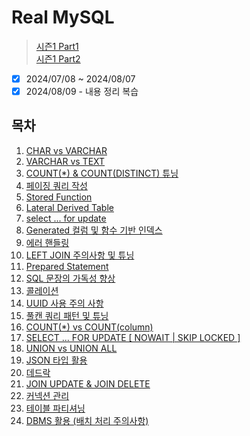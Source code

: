 # Real MySQL

> [시즌1 Part1](https://www.inflearn.com/course/real-mysql-part-1/dashboard)  
> [시즌1 Part2](https://www.inflearn.com/course/real-mysql-part-2)

- [x] 2024/07/08 ~ 2024/08/07
- [x] 2024/08/09 - 내용 정리 복습

## 목차

1. [CHAR vs VARCHAR](./ep01.md)
2. [VARCHAR vs TEXT](./ep02.md)
3. [COUNT(*) & COUNT(DISTINCT) 튜닝](./ep03.md)
4. [페이징 쿼리 작성](./ep04.md)
5. [Stored Function](./ep05.md)
6. [Lateral Derived Table](./ep06.md)
7. [select ... for update](./ep07.md)
8. [Generated 컬럼 및 함수 기반 인덱스](./ep08.md)
9. [에러 핸들링](./ep09.md)
10. [LEFT JOIN 주의사항 및 튜닝](./ep10.md)
11. [Prepared Statement](./ep11.md)
12. [SQL 문장의 가독성 향상](./ep12.md)
13. [콜레이션](./ep13.md)
14. [UUID 사용 주의 사항](./ep14.md)
15. [풀캔 쿼리 패턴 및 튜닝](./ep15.md)
16. [COUNT(*) vs COUNT(column)](./ep16.md)
17. [SELECT ... FOR UPDATE [ NOWAIT | SKIP LOCKED ]](./ep17.md)
18. [UNION vs UNION ALL](./ep18.md)
19. [JSON 타입 활용](./ep19.md)
20. [데드락](./ep20.md)
21. [JOIN UPDATE & JOIN DELETE](./ep21.md)
22. [커넥션 관리](./ep22.md)
23. [테이블 파티셔닝](./ep23.md)
24. [DBMS 활용 (배치 처리 주의사항)](./ep24.md)

